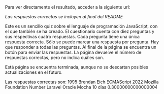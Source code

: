 Para ver directamente el resultado, acceder a la siguiente url:

  *Las respuestas correctas se incluyen al final del README*
  
Este es un sencillo quiz sobre el lenguaje de programación JavaScript, con el que también se ha creado. El cuestionario cuenta con diez preguntas y sus respectivas
cuatro respuestas. Cada pregunta tiene una única respuesta correcta. Sólo se puede marcar una respuesta por pregunta. Hay que responder a todas las preguntas. Al final
de la página se encuentra un botón para enviar las respuestas. La página devuelve el número de respuestas correctas, pero no indica cuáles son.

Está página se encuentra terminada, aunque no se descartan posibles actualizaciones en el futuro.










































Las respuestas correctas son:
1995
Brendan Eich
ECMAScript 2022
Mozilla Foundation
Number
Laravel
Oracle
Mocha
10 días
0.30000000000000004
